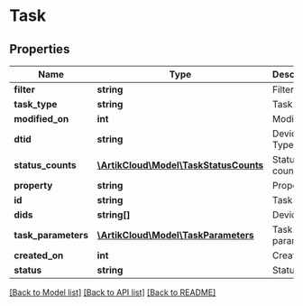 # Task

## Properties
Name | Type | Description | Notes
------------ | ------------- | ------------- | -------------
**filter** | **string** | Filter | [optional] 
**task_type** | **string** | Task type | [optional] 
**modified_on** | **int** | Modified on | [optional] 
**dtid** | **string** | Device Type ID | [optional] 
**status_counts** | [**\ArtikCloud\Model\TaskStatusCounts**](TaskStatusCounts.md) | Status counts | [optional] 
**property** | **string** | Property | [optional] 
**id** | **string** | Task ID | [optional] 
**dids** | **string[]** | Device IDs | [optional] 
**task_parameters** | [**\ArtikCloud\Model\TaskParameters**](TaskParameters.md) | Task parameters | [optional] 
**created_on** | **int** | Created on | [optional] 
**status** | **string** | Status | [optional] 

[[Back to Model list]](../README.md#documentation-for-models) [[Back to API list]](../README.md#documentation-for-api-endpoints) [[Back to README]](../README.md)


